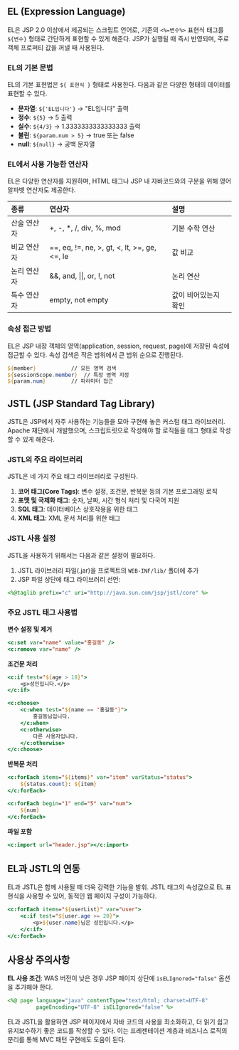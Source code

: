 ## EL (Expression Language)

EL은 JSP 2.0 이상에서 제공되는 스크립트 언어로, 기존의 `<%=변수%>` 표현식 태그를 `${변수}` 형태로 간단하게 표현할 수 있게 해준다. JSP가 실행될 때 즉시 반영되며, 주로 객체 프로퍼티 값을 꺼낼 때 사용된다.

### **EL의 기본 문법**

EL의 기본 표현법은 `${ 표현식 }` 형태로 사용한다. 다음과 같은 다양한 형태의 데이터를 표현할 수 있다.

- **문자열**: `${'EL입니다'}` → "EL입니다" 출력
- **정수**: `${5}` → 5 출력
- **실수**: `${4/3}` → 1.3333333333333333 출력
- **불린**: `${param.num > 5}` → true 또는 false
- **null**: `${null}` → 공백 문자열


### **EL에서 사용 가능한 연산자**

EL은 다양한 연산자를 지원하며, HTML 태그나 JSP 내 자바코드와의 구분을 위해 영어 알파벳 연산자도 제공한다.


| 종류 | 연산자 | 설명 |
| :-- | :-- | :-- |
| 산술 연산자 | +, -, *, /, div, %, mod | 기본 수학 연산 |
| 비교 연산자 | ==, eq, !=, ne, >, gt, <, lt, >=, ge, <=, le | 값 비교 |
| 논리 연산자 | \&\&, and, \|\|, or, !, not | 논리 연산 |
| 특수 연산자 | empty, not empty | 값이 비어있는지 확인 |

### **속성 접근 방법**

EL은 JSP 내장 객체의 영역(application, session, request, page)에 저장된 속성에 접근할 수 있다. 속성 검색은 작은 범위에서 큰 범위 순으로 진행된다.

```jsp
${member}           // 모든 영역 검색
${sessionScope.member}  // 특정 영역 지정
${param.num}        // 파라미터 접근
```


## JSTL (JSP Standard Tag Library)

JSTL은 JSP에서 자주 사용하는 기능들을 모아 구현해 놓은 커스텀 태그 라이브러리. Apache 재단에서 개발했으며, 스크립트릿으로 작성해야 할 로직들을 태그 형태로 작성할 수 있게 해준다.

### **JSTL의 주요 라이브러리**

JSTL은 네 가지 주요 태그 라이브러리로 구성된다.

1. **코어 태그(Core Tags)**: 변수 설정, 조건문, 반복문 등의 기본 프로그래밍 로직
2. **포맷 및 국제화 태그**: 숫자, 날짜, 시간 형식 처리 및 다국어 지원
3. **SQL 태그**: 데이터베이스 상호작용을 위한 태그
4. **XML 태그**: XML 문서 처리를 위한 태그

### **JSTL 사용 설정**

JSTL을 사용하기 위해서는 다음과 같은 설정이 필요하다.

1. JSTL 라이브러리 파일(.jar)을 프로젝트의 `WEB-INF/lib/` 폴더에 추가
2. JSP 파일 상단에 태그 라이브러리 선언:
```jsp
<%@taglib prefix="c" uri="http://java.sun.com/jsp/jstl/core" %>
```


### **주요 JSTL 태그 사용법**

**변수 설정 및 제거**

```jsp
<c:set var="name" value="홍길동" />
<c:remove var="name" />
```

**조건문 처리**

```jsp
<c:if test="${age > 18}">
    <p>성인입니다.</p>
</c:if>

<c:choose>
    <c:when test="${name == '홍길동'}">
        홍길동님입니다.
    </c:when>
    <c:otherwise>
        다른 사용자입니다.
    </c:otherwise>
</c:choose>
```

**반복문 처리**

```jsp
<c:forEach items="${items}" var="item" varStatus="status">
    ${status.count}: ${item}
</c:forEach>

<c:forEach begin="1" end="5" var="num">
    ${num}
</c:forEach>
```

**파일 포함**

```jsp
<c:import url="header.jsp"></c:import>
```


## EL과 JSTL의 연동

EL과 JSTL은 함께 사용될 때 더욱 강력한 기능을 발휘. JSTL 태그의 속성값으로 EL 표현식을 사용할 수 있어, 동적인 웹 페이지 구성이 가능하다.

```jsp
<c:forEach items="${userList}" var="user">
    <c:if test="${user.age >= 20}">
        <p>${user.name}님은 성인입니다.</p>
    </c:if>
</c:forEach>
```


## 사용상 주의사항

**EL 사용 조건**: WAS 버전이 낮은 경우 JSP 페이지 상단에 `isELIgnored="false"` 옵션을 추가해야 한다.

```jsp
<%@ page language="java" contentType="text/html; charset=UTF-8" 
         pageEncoding="UTF-8" isELIgnored="false" %>
```

EL과 JSTL을 활용하면 JSP 페이지에서 자바 코드의 사용을 최소화하고, 더 읽기 쉽고 유지보수하기 좋은 코드를 작성할 수 있다.
이는 프레젠테이션 계층과 비즈니스 로직의 분리를 통해 MVC 패턴 구현에도 도움이 된다.
